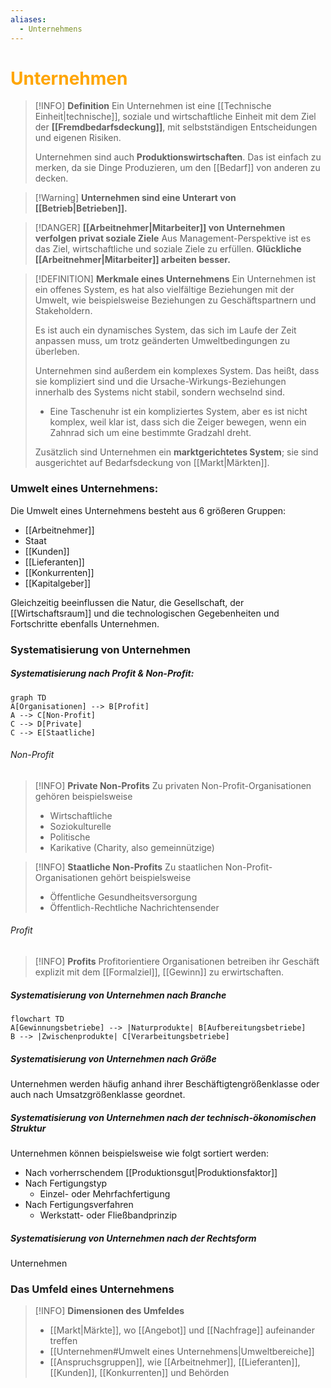 ```yaml
---
aliases:
  - Unternehmens
---
```

# <font color = "orange">Unternehmen</font>

>[!INFO] **Definition**
>Ein Unternehmen ist eine [[Technische Einheit|technische]], soziale und wirtschaftliche Einheit mit dem Ziel der **[[Fremdbedarfsdeckung]]**, mit selbstständigen Entscheidungen und eigenen Risiken.
>
>Unternehmen sind auch **Produktionswirtschaften**. Das ist einfach zu merken, da sie Dinge Produzieren, um den [[Bedarf]] von anderen zu decken.

>[!Warning] **Unternehmen sind eine Unterart von [[Betrieb|Betrieben]].**

>[!DANGER] **[[Arbeitnehmer|Mitarbeiter]] von Unternehmen verfolgen privat soziale Ziele**
>Aus Management-Perspektive ist es das Ziel, wirtschaftliche und soziale Ziele zu erfüllen. **Glückliche [[Arbeitnehmer|Mitarbeiter]] arbeiten besser.**

>[!DEFINITION] **Merkmale eines Unternehmens**
>Ein Unternehmen ist ein offenes System, es hat also vielfältige Beziehungen mit der Umwelt, wie beispielsweise Beziehungen zu Geschäftspartnern und Stakeholdern. 
>
>Es ist auch ein dynamisches System, das sich im Laufe der Zeit anpassen muss, um trotz geänderten Umweltbedingungen zu überleben.
>
>Unternehmen sind außerdem ein komplexes System. Das heißt, dass sie kompliziert sind und die Ursache-Wirkungs-Beziehungen innerhalb des Systems nicht stabil, sondern wechselnd sind.
>- Eine Taschenuhr ist ein kompliziertes System, aber es ist nicht komplex, weil klar ist, dass sich die Zeiger bewegen, wenn ein Zahnrad sich um eine bestimmte Gradzahl dreht.
>  
>  Zusätzlich sind Unternehmen ein **marktgerichtetes System**; sie sind ausgerichtet auf Bedarfsdeckung von [[Markt|Märkten]].

### Umwelt eines Unternehmens:
Die Umwelt eines Unternehmens besteht aus 6 größeren Gruppen:
- [[Arbeitnehmer]]
- Staat
- [[Kunden]]
- [[Lieferanten]]
- [[Konkurrenten]]
- [[Kapitalgeber]]

Gleichzeitig beeinflussen die Natur, die Gesellschaft, der [[Wirtschaftsraum]] und die technologischen Gegebenheiten und Fortschritte ebenfalls Unternehmen.

### Systematisierung von Unternehmen
##### Systematisierung nach Profit & Non-Profit:
```mermaid
graph TD
A[Organisationen] --> B[Profit]
A --> C[Non-Profit]
C --> D[Private]
C --> E[Staatliche]
```

###### Non-Profit
>[!INFO] **Private Non-Profits**
>Zu privaten Non-Profit-Organisationen gehören beispielsweise
>- Wirtschaftliche
>- Soziokulturelle
>- Politische
>- Karikative (Charity, also gemeinnützige)

>[!INFO] **Staatliche Non-Profits**
>Zu staatlichen Non-Profit-Organisationen gehört beispielsweise
>- Öffentliche Gesundheitsversorgung
>- Öffentlich-Rechtliche Nachrichtensender

###### Profit
>[!INFO] **Profits**
>Profitorientiere Organisationen betreiben ihr Geschäft explizit mit dem [[Formalziel]], [[Gewinn]] zu erwirtschaften.

##### Systematisierung von Unternehmen nach Branche
```mermaid
flowchart TD
A[Gewinnungsbetriebe] --> |Naturprodukte| B[Aufbereitungsbetriebe]
B --> |Zwischenprodukte| C[Verarbeitungsbetriebe]

```

##### Systematisierung von Unternehmen nach Größe
Unternehmen werden häufig anhand ihrer Beschäftigtengrößenklasse oder auch nach Umsatzgrößenklasse geordnet.

##### Systematisierung von Unternehmen nach der technisch-ökonomischen Struktur
Unternehmen können beispielsweise wie folgt sortiert werden:
- Nach vorherrschendem [[Produktionsgut|Produktionsfaktor]]
- Nach Fertigungstyp
	- Einzel- oder Mehrfachfertigung
- Nach Fertigungsverfahren
	- Werkstatt- oder Fließbandprinzip

##### Systematisierung von Unternehmen nach der Rechtsform
Unternehmen 
### Das Umfeld eines Unternehmens
>[!INFO] **Dimensionen des Umfeldes**
>- [[Markt|Märkte]], wo [[Angebot]] und [[Nachfrage]] aufeinander treffen
>- [[Unternehmen#Umwelt eines Unternehmens|Umweltbereiche]]
>- [[Anspruchsgruppen]], wie [[Arbeitnehmer]], [[Lieferanten]], [[Kunden]], [[Konkurrenten]] und Behörden

